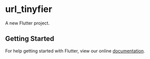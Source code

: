 # url_tinyfier

A new Flutter project.

## Getting Started

For help getting started with Flutter, view our online
[documentation](https://flutter.io/).
